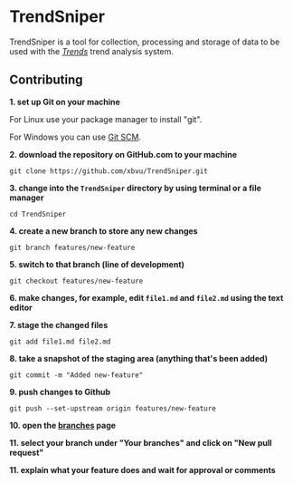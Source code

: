 # TrendSniper

TrendSniper is a tool for collection, processing and storage of data to be used with the [*Trends*](https://www.github.com/xbvu/Trends) trend analysis system.

## Contributing

**1. set up Git on your machine**

For Linux use your package manager to install "git".

For Windows you can use [Git SCM](https://git-scm.com/download/win).

**2. download the repository on GitHub.com to your machine**

`git clone https://github.com/xbvu/TrendSniper.git`

**3. change into the `TrendSniper` directory by using terminal or a file manager**

`cd TrendSniper`

**4. create a new branch to store any new changes**

`git branch features/new-feature`

**5. switch to that branch (line of development)**

`git checkout features/new-feature`

**6. make changes, for example, edit `file1.md` and `file2.md` using the text editor**

**7. stage the changed files**

`git add file1.md file2.md`

**8. take a snapshot of the staging area (anything that's been added)**

`git commit -m "Added new-feature"`

**9. push changes to Github**

`git push --set-upstream origin features/new-feature`

**10. open the [branches](https://github.com/xbvu/TrendSniper/branches) page**

**11. select your branch under "Your branches" and click on "New pull request"**

**11. explain what your feature does and wait for approval or comments**
